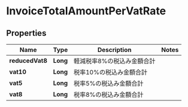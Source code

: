 

# InvoiceTotalAmountPerVatRate


## Properties

Name | Type | Description | Notes
------------ | ------------- | ------------- | -------------
**reducedVat8** | **Long** | 軽減税率8%の税込み金額合計 | 
**vat10** | **Long** | 税率10%の税込み金額合計 | 
**vat5** | **Long** | 税率5%の税込み金額合計 | 
**vat8** | **Long** | 税率8%の税込み金額合計 | 



